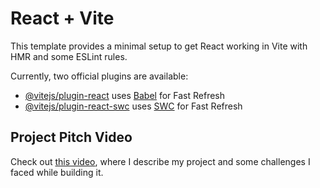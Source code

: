 # React + Vite

This template provides a minimal setup to get React working in Vite with HMR and some ESLint rules.

Currently, two official plugins are available:

- [@vitejs/plugin-react](https://github.com/vitejs/vite-plugin-react/blob/main/packages/plugin-react/README.md) uses [Babel](https://babeljs.io/) for Fast Refresh
- [@vitejs/plugin-react-swc](https://github.com/vitejs/vite-plugin-react-swc) uses [SWC](https://swc.rs/) for Fast Refresh


## Project Pitch Video
 
 Check out [this video](https://www.loom.com/share/7c0a98f6c6384fccbb64c079d930626d?sid=eddc796b-b8de-4c12-9953-a5f5cd887b64), where I describe my project and some challenges I faced while building it.

 

 
 
